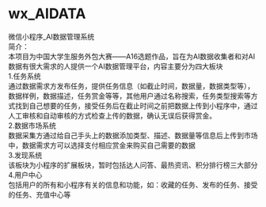 # wx_AIDATA
微信小程序_AI数据管理系统<br/>
简介：<br/>
本项目为中国大学生服务外包大赛——A16选题作品，旨在为AI数据收集者和对AI数据有很大需求的人提供一个AI数据管理平台，内容主要分为四大板块 <br/>
1.任务系统<br/>
通过数据需求方发布任务，提供任务信息（如截止时间，数据量，数据类型等），数据样例，数据描述，任务赏金等等，其他用户通过名称搜索，任务类型搜索等方式找到自己想要的任务，接受任务后在截止时间之前把数据上传到小程序中，通过人工审核和自动审核的方式检查上传的数据，确认无误后获得赏金。<br/>
2.数据市场系统<br/>
    数据采集方通过给自己手头上的数据添加类型、描述、数据量等信息后上传到市场中，数据需求方可以选择支付相应赏金来购买自己需要的数据<br/>
3.发现系统<br/>
    该板块为小程序的扩展板块，暂时包括达人问答、最热资讯、积分排行榜三大部分<br/>
4.用户中心<br/>
    包括用户的所有和小程序有关的信息和功能，如：收藏的任务、发布的任务、接受的任务、充值中心等<br/>
    
